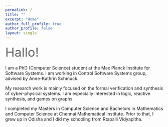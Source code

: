 ```yaml
---
permalink: /
title: ""
excerpt: "Home"
author_full_profile: true
author_profile: false
layout: single
---
```

<a style="text-decoration:none; font-size:40px; color:#636363">Hallo!</a> <br><br>
I am a PhD (Computer Science) student at the <a href="https://www.mpi-sws.org/" style="text-decoration:none">Max Planck Institute for Software Systems</a>. I am working in <a href="https://cossy.mpi-sws.org/" style="text-decoration:none; color:inherit">Control Software Systems group</a>, advised by <a href="https://wp.mpi-sws.org/akschmuck/" style="text-decoration:none">Anne-Kathrin Schmuck</a>.

My research work is mainly focused on the formal verification and synthesis of cyber-physical systems. I am especially interested in logic, reactive synthesis, and games on graphs.

I completed my Masters in Computer Science and Bachelors in Mathematics and Computer Science at <a href="https://www.cmi.ac.in" style="text-decoration:none">Chennai Mathematical Institute</a>. Prior to that, I grew up in Odisha and I did my schooling from <a href="https://shraddha.org/" style="text-decoration:none">Rtapalli Vidyapitha</a>.

